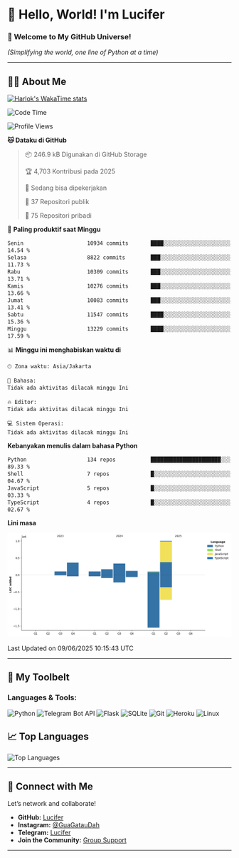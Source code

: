 # 👋 Hello, World! I'm Lucifer 

### 🚀 Welcome to My GitHub Universe!  
*(Simplifying the world, one line of Python at a time)*  

---

## 🧑‍💻 About Me


[![Harlok's WakaTime stats](https://github-readme-stats.vercel.app/api/wakatime?username=LuciferReborns)](https://github.com/jonesroot/github-readme-stats)


<!--START_SECTION:waka-->
![Code Time](http://img.shields.io/badge/Code%20Time-205%20hrs%2035%20mins-blue)

![Profile Views](http://img.shields.io/badge/Profil%20dilihat-1-blue)

**🐱 Dataku di GitHub** 

> 📦 246.9 kB Digunakan di GitHub Storage 
 > 
> 🏆 4,703 Kontribusi pada 2025
 > 
> 💼 Sedang bisa dipekerjakan
 > 
> 📜 37 Repositori publik 
 > 
> 🔑 75 Repositori pribadi 
 > 
📅 **Paling produktif saat Minggu** 

```text
Senin                    10934 commits       ████░░░░░░░░░░░░░░░░░░░░░   14.54 % 
Selasa                   8822 commits        ███░░░░░░░░░░░░░░░░░░░░░░   11.73 % 
Rabu                     10309 commits       ███░░░░░░░░░░░░░░░░░░░░░░   13.71 % 
Kamis                    10276 commits       ███░░░░░░░░░░░░░░░░░░░░░░   13.66 % 
Jumat                    10083 commits       ███░░░░░░░░░░░░░░░░░░░░░░   13.41 % 
Sabtu                    11547 commits       ████░░░░░░░░░░░░░░░░░░░░░   15.36 % 
Minggu                   13229 commits       ████░░░░░░░░░░░░░░░░░░░░░   17.59 % 
```


📊 **Minggu ini menghabiskan waktu di** 

```text
🕑︎ Zona waktu: Asia/Jakarta

💬 Bahasa: 
Tidak ada aktivitas dilacak minggu Ini

🔥 Editor: 
Tidak ada aktivitas dilacak minggu Ini

💻 Sistem Operasi: 
Tidak ada aktivitas dilacak minggu Ini
```

**Kebanyakan menulis dalam bahasa Python** 

```text
Python                   134 repos           ██████████████████████░░░   89.33 % 
Shell                    7 repos             █░░░░░░░░░░░░░░░░░░░░░░░░   04.67 % 
JavaScript               5 repos             █░░░░░░░░░░░░░░░░░░░░░░░░   03.33 % 
TypeScript               4 repos             █░░░░░░░░░░░░░░░░░░░░░░░░   02.67 % 
```



**Lini masa**

![Lines of Code chart](https://raw.githubusercontent.com/jonesroot/jonesroot/main/assets/bar_graph.png)


 Last Updated on 09/06/2025 10:15:43 UTC
<!--END_SECTION:waka-->

---


## 🧰 My Toolbelt  

### Languages & Tools:  
![Python](https://img.shields.io/badge/-Python-3776AB?style=flat-square&logo=python&logoColor=white) ![Telegram Bot API](https://img.shields.io/badge/-Telegram%20Bot%20API-2CA5E0?style=flat-square&logo=telegram&logoColor=white) ![Flask](https://img.shields.io/badge/-Flask-000000?style=flat-square&logo=flask&logoColor=white) ![SQLite](https://img.shields.io/badge/-SQLite-003B57?style=flat-square&logo=sqlite&logoColor=white) ![Git](https://img.shields.io/badge/-Git-F05032?style=flat-square&logo=git&logoColor=white) ![Heroku](https://img.shields.io/badge/-Heroku-430098?style=flat-square&logo=heroku&logoColor=white) ![Linux](https://img.shields.io/badge/-Linux-FCC624?style=flat-square&logo=linux&logoColor=black)  


## 📈 Top Languages

![Top Languages](https://github-readme-stats.vercel.app/api/top-langs/?username=jonesroot&layout=compact&theme=tokyonight)  

---


## 🔗 Connect with Me  

Let’s network and collaborate!  
- **GitHub:** [Lucifer](https://github.com/jonesroot/jonesroot/blob/main/README.md)  
- **Instagram:** [@GuaGatauDah](https://instagram.com/guagataudah)  
- **Telegram:** [Lucifer](https://t.me/LuciferReborns)  
- **Join the Community:** [Group Support](https://t.me/GokilSupport)

---
